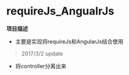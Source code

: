 # requireJs_AngualrJs
**项目描述**
- 主要是实现将requireJs和AngularJs结合使用

>  2017/3/2 update
- 将controller分离出来
